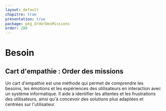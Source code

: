 ```yaml
---
layout: default
chapitre: true
presentation: true
package: pkg_OrderDesMissions
order: 280
---
```

# Besoin

## Cart d'empathie : Order des missions

<!-- note -->

Un cart d'empathie est une méthode qui permet de comprendre les besoins, les émotions et les expériences des utilisateurs en interaction avec un système informatique.
Il aide à identifier les attentes et les frustrations des utilisateurs, ainsi qu'à concevoir des solutions plus adaptées et centrées sur l'utilisateur.

<!-- new slide -->
